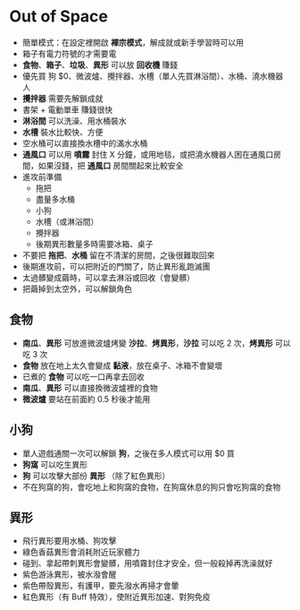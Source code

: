 # Out of Space

* 簡單模式：在設定裡開啟 **襌宗模式**，解成就或新手學習時可以用
* 箱子有電力符號的才需要電
* **食物**、**箱子**、**垃圾**、**異形** 可以放 **回收機** 賺錢
* 優先買 狗 $0、微波爐、攪拌器、水槽（單人先買淋浴間）、水桶、澆水機器人
* **攪拌器** 需要先解鎖成就
* 書架 + 電動單車 賺錢很快
* **淋浴間** 可以洗澡、用水桶裝水
* **水槽** 裝水比較快、方便
* 空水桶可以直接換水槽中的滿水水桶
* **通風口** 可以用 **噴霧** 封住 X 分鐘，或用地毯，或把澆水機器人困在通風口房間，如果沒錢，把 **通風口** 房間關起來比較安全
* 進攻前準備
  * 拖把
  * 盡量多水桶
  * 小狗
  * 水槽（或淋浴間）
  * 攪拌器
  * 後期異形數量多時需要冰箱、桌子
* 不要把 **拖把**、**水桶** 留在不清潔的房間，之後很難取回來
* 後期進攻前，可以把附近的門關了，防止異形亂跑滅團
* 太過髒變成繭時，可以拿去淋浴或回收（會變髒）
* 把繭掉到太空外，可以解鎖角色

## 食物

* **南瓜**、**異形** 可放進微波爐烤變 **沙拉**、**烤異形**，**沙拉** 可以吃 2 次，**烤異形** 可以吃 3 次
* **食物** 放在地上太久會變成 **黏液**，放在桌子、冰箱不會變壞
* 已煮的 **食物** 可以吃一口再拿去回收
* **南瓜**、**異形** 可以直接換微波爐裡的食物
* **微波爐** 要站在前面約 0.5 秒後才能用

## 小狗

* 單人遊戲通關一次可以解鎖 **狗**，之後在多人模式可以用 $0 買
* **狗窩** 可以吃生異形
* **狗** 可以攻擊大部份 **異形** （除了紅色異形）
* 不在狗窩的狗，會吃地上和狗窩的食物，在狗窩休息的狗只會吃狗窩的食物

## 異形

* 飛行異形要用水桶、狗攻擊
* 綠色香菇異形會消耗附近玩家體力
* 碰到、拿起帶刺異形會變髒，用噴霧封住才安全，但一般殺掉再洗澡就好
* 紫色游泳異形，被水潑會醒
* 紫色帶殼異形，有護甲，要先潑水再掃才會暈
* 紅色異形（有 Buff 特效），使附近異形加速、對狗免疫
